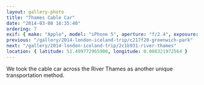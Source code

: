 ```yaml
---
layout: gallery-photo
title: "Thames Cable Car"
date: "2014-03-08 16:35:40"
ordering: 7
exif: { make: "Apple", model: "iPhone 5", aperture: "f/2.4", exposure: "1/935" }
previous: "/gallery/2014-london-iceland-trip/c217f20-greenwich-park"
next: "/gallery/2014-london-iceland-trip/2c1b931-river-thames"
location: { latitude: 51.499772965908, longitude: 0.008321972564 }
---
```


We took the cable car across the River Thames as another unique transportation method.
